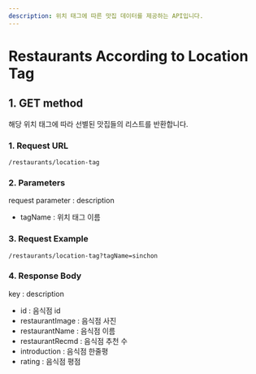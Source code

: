 ```yaml
---
description: 위치 태그에 따른 맛집 데이터를 제공하는 API입니다.
---
```


# Restaurants According to Location Tag

## 1. GET method

해당 위치 태그에 따라 선별된 맛집들의 리스트를 반환합니다.

### 1. Request URL

```
/restaurants/location-tag
```

### 2. Parameters

request parameter : description

* tagName : 위치 태그 이름

### 3. Request Example

```
/restaurants/location-tag?tagName=sinchon
```

### 4. Response Body

key : description

* id : 음식점 id
* restaurantImage : 음식점 사진
* restaurantName : 음식점 이름
* restaurantRecmd : 음식점 추천 수
* introduction : 음식점 한줄평
* rating : 음식점 평점
